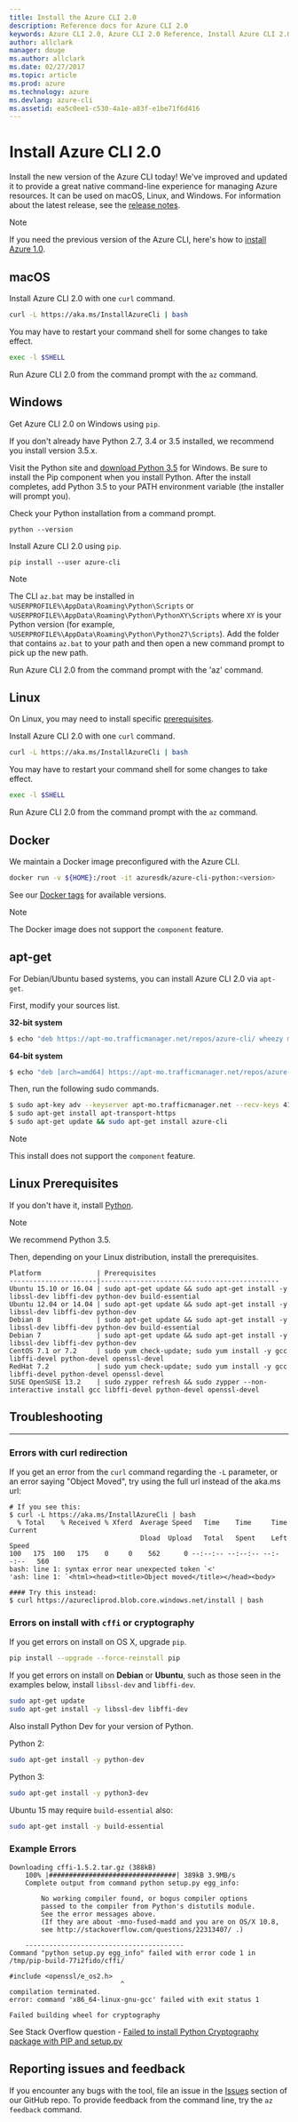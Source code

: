 ```yaml
---
title: Install the Azure CLI 2.0
description: Reference docs for Azure CLI 2.0
keywords: Azure CLI 2.0, Azure CLI 2.0 Reference, Install Azure CLI 2.0, Azure Python CLI
author: allclark
manager: douge
ms.author: allclark
ms.date: 02/27/2017
ms.topic: article
ms.prod: azure
ms.technology: azure
ms.devlang: azure-cli
ms.assetid: ea5c0ee1-c530-4a1e-a83f-e1be71f6d416
---
```


# Install Azure CLI 2.0

Install the new version of the Azure CLI today!
We've improved and updated it to provide a great native command-line experience for managing Azure resources.
It can be used on macOS, Linux, and Windows.
For information about the latest release, see the [release notes](release-notes-azure-cli.md).

> [!NOTE]
> If you need the previous version of the Azure CLI, here's how to [install Azure 1.0](/azure/cli-install-nodejs).

## macOS

Install Azure CLI 2.0 with one `curl` command.

```bash
curl -L https://aka.ms/InstallAzureCli | bash
```
You may have to restart your command shell for some changes to take effect.

```bash
exec -l $SHELL
```
Run Azure CLI 2.0 from the command prompt with the `az` command.

## Windows

Get Azure CLI 2.0 on Windows using `pip`. 

If you don't already have Python 2.7, 3.4 or 3.5 installed, we recommend you install version 3.5.x.

Visit the Python site and [download Python 3.5](https://www.python.org/downloads/release/python-352/) for Windows.
Be sure to install the Pip component when you install Python.
After the install completes, add Python 3.5 to your PATH environment variable (the installer will prompt you).

Check your Python installation from a command prompt.

```
python --version
```

Install Azure CLI 2.0 using `pip`.

```
pip install --user azure-cli
```

> [!NOTE]
> The CLI `az.bat` may be installed in `%USERPROFILE%\AppData\Roaming\Python\Scripts`
> or `%USERPROFILE%\AppData\Roaming\Python\PythonXY\Scripts`
> where `XY` is your Python version (for example, `%USERPROFILE%\AppData\Roaming\Python\Python27\Scripts`).
> Add the folder that contains `az.bat` to your path and then open a new command prompt to pick up the new path.

Run Azure CLI 2.0 from the command prompt with the 'az' command.

## Linux

On Linux, you may need to install specific [prerequisites](#linux-prerequisites).

Install Azure CLI 2.0 with one `curl` command.

```bash
curl -L https://aka.ms/InstallAzureCli | bash
```
You may have to restart your command shell for some changes to take effect.

```bash
exec -l $SHELL
```
Run Azure CLI 2.0 from the command prompt with the `az` command.

## Docker

We maintain a Docker image preconfigured with the Azure CLI.

```bash
docker run -v ${HOME}:/root -it azuresdk/azure-cli-python:<version>
```

See our [Docker tags](https://hub.docker.com/r/azuresdk/azure-cli-python/tags/) for available versions.

> [!NOTE]
> The Docker image does not support the `component` feature.

## apt-get

For Debian/Ubuntu based systems, you can install Azure CLI 2.0 via `apt-get`.

First, modify your sources list.

**32-bit system**

```bash
$ echo "deb https://apt-mo.trafficmanager.net/repos/azure-cli/ wheezy main" | sudo tee /etc/apt/sources.list.d/azure-cli.list
```

**64-bit system**

```bash
$ echo "deb [arch=amd64] https://apt-mo.trafficmanager.net/repos/azure-cli/ wheezy main" | sudo tee /etc/apt/sources.list.d/azure-cli.list
```

Then, run the following sudo commands.

```bash
$ sudo apt-key adv --keyserver apt-mo.trafficmanager.net --recv-keys 417A0893
$ sudo apt-get install apt-transport-https
$ sudo apt-get update && sudo apt-get install azure-cli
```

> [!NOTE]
> This install does not support the `component` feature.

## Linux Prerequisites

If you don't have it, install [Python](https://www.python.org/downloads).

> [!NOTE]
> We recommend Python 3.5.

Then, depending on your Linux distribution, install the prerequisites.

```
Platform              | Prerequisites
----------------------|---------------------------------------------
Ubuntu 15.10 or 16.04 | sudo apt-get update && sudo apt-get install -y libssl-dev libffi-dev python-dev build-essential
Ubuntu 12.04 or 14.04 | sudo apt-get update && sudo apt-get install -y libssl-dev libffi-dev python-dev
Debian 8              | sudo apt-get update && sudo apt-get install -y libssl-dev libffi-dev python-dev build-essential
Debian 7              | sudo apt-get update && sudo apt-get install -y libssl-dev libffi-dev python-dev
CentOS 7.1 or 7.2     | sudo yum check-update; sudo yum install -y gcc libffi-devel python-devel openssl-devel
RedHat 7.2            | sudo yum check-update; sudo yum install -y gcc libffi-devel python-devel openssl-devel
SUSE OpenSUSE 13.2    | sudo zypper refresh && sudo zypper --non-interactive install gcc libffi-devel python-devel openssl-devel
```

## Troubleshooting
-------------------------------

### Errors with curl redirection

If you get an error from the `curl` command regarding the `-L` parameter, or an error saying "Object Moved", try using the full url instead of the aka.ms url:
```
# If you see this:
$ curl -L https://aka.ms/InstallAzureCli | bash
  % Total    % Received % Xferd  Average Speed   Time    Time     Time  Current
                                 Dload  Upload   Total   Spent    Left  Speed
100   175  100   175    0     0    562      0 --:--:-- --:--:-- --:--:--   560
bash: line 1: syntax error near unexpected token `<'
'ash: line 1: `<html><head><title>Object moved</title></head><body>

#### Try this instead:
$ curl https://azurecliprod.blob.core.windows.net/install | bash
```


### Errors on install with `cffi` or cryptography

If you get errors on install on OS X, upgrade `pip`.

```bash
pip install --upgrade --force-reinstall pip
```

If you get errors on install on **Debian** or **Ubuntu**, such as those seen in the examples below,
install `libssl-dev` and `libffi-dev`.

```bash
sudo apt-get update
sudo apt-get install -y libssl-dev libffi-dev
```

Also install Python Dev for your version of Python.

Python 2:

```bash
sudo apt-get install -y python-dev
```

Python 3:

```bash
sudo apt-get install -y python3-dev
```

Ubuntu 15 may require `build-essential` also:

```bash
sudo apt-get install -y build-essential
```

### Example Errors

```
Downloading cffi-1.5.2.tar.gz (388kB)
    100% |################################| 389kB 3.9MB/s
    Complete output from command python setup.py egg_info:

        No working compiler found, or bogus compiler options
        passed to the compiler from Python's distutils module.
        See the error messages above.
        (If they are about -mno-fused-madd and you are on OS/X 10.8,
        see http://stackoverflow.com/questions/22313407/ .)

    ----------------------------------------
Command "python setup.py egg_info" failed with error code 1 in /tmp/pip-build-77i2fido/cffi/
```

```
#include <openssl/e_os2.h>
                            ^
compilation terminated.
error: command 'x86_64-linux-gnu-gcc' failed with exit status 1

Failed building wheel for cryptography
```

See Stack Overflow question - [Failed to install Python Cryptography package with PIP and setup.py](http://stackoverflow.com/questions/22073516/failed-to-install-python-cryptography-package-with-pip-and-setup-py)

## Reporting issues and feedback
If you encounter any bugs with the tool,
file an issue in the [Issues](https://github.com/Azure/azure-cli/issues) section of our GitHub repo.
To provide feedback from the command line, try the `az feedback` command.

